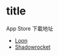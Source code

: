 # title

App Store 下載地址
- [Loon](https://apps.apple.com/tw/app/loon/id1373567447)
- [Shadowrocket](https://apps.apple.com/tw/app/shadowrocket/id932747118)
